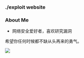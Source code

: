 ### ./exploit website

### About Me
  - 网络安全爱好者，喜欢研究漏洞

希望你任何时候都不缺从头再来的勇气。

![](https://raw.githubusercontent.com/kyl1n0/kyl1n0/output/github-contribution-grid-snake.svg)

